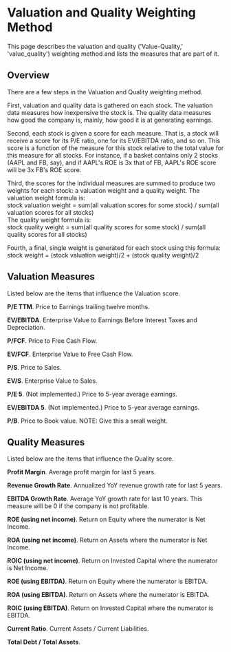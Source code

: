 # Valuation and Quality Weighting Method
This page describes the valuation and quality ('Value-Quality,' 'value_quality') weighting method and lists the measures that are part of it.

## Overview
There are a few steps in the Valuation and Quality weighting method.

First, valuation and quality data is gathered on each stock. The valuation data measures how inexpensive the stock is. The quality data measures how good the company is, mainly, how good it is at generating earnings.

Second, each stock is given a score for each measure. That is, a stock will receive a score for its P/E ratio, one for its EV/EBITDA ratio, and so on. This score is a function of the measure for this stock relative to the total value for this measure for all stocks. For instance, if a basket contains only 2 stocks (AAPL and FB, say), and if AAPL's ROE is 3x that of FB, AAPL's ROE score will be 3x FB's ROE score.

Third, the scores for the individual measures are summed to produce two weights for each stock: a valuation weight and a quality weight. The valuation weight formula is:\
stock valuation weight = sum(all valuation scores for some stock) / sum(all valuation scores for all stocks)\
The quality weight formula is:\
stock quality weight = sum(all quality scores for some stock) / sum(all quality scores for all stocks)

Fourth, a final, single weight is generated for each stock using this formula:\
stock weight = (stock valuation weight)/2 + (stock quality weight)/2


## Valuation Measures
Listed below are the items that influence the Valuation score.

 __P/E TTM__.
Price to Earnings trailing twelve months.

__EV/EBITDA__.
Enterprise Value to Earnings Before Interest Taxes and Depreciation.

__P/FCF__.
Price to Free Cash Flow.

__EV/FCF__.
Enterprise Value to Free Cash Flow.

__P/S__.
Price to Sales.

__EV/S__.
Enterprise Value to Sales.

__P/E 5__.
(Not implemented.) Price to 5-year average earnings.

__EV/EBITDA 5__.
(Not implemented.) Price to 5-year average earnings.

__P/B__.
Price to Book value. NOTE: Give this a small weight.


## Quality Measures
Listed below are the items that influence the Quality score.

__Profit Margin__.
Average profit margin for last 5 years.

__Revenue Growth Rate__.
Annualized YoY revenue growth rate for last 5 years.

__EBITDA Growth Rate__.
Average YoY growth rate for last 10 years. This measure will be 0 if the company is not profitable.

__ROE (using net income)__.
Return on Equity where the numerator is Net Income.

__ROA (using net income)__.
Return on Assets where the numerator is Net Income.

__ROIC (using net income)__.
Return on Invested Capital where the numerator is Net Income.

__ROE (using EBITDA)__.
Return on Equity where the numerator is EBITDA.

__ROA (using EBITDA)__.
Return on Assets where the numerator is EBITDA.

__ROIC (using EBITDA)__.
Return on Invested Capital where the numerator is EBITDA.

__Current Ratio__.
Current Assets / Current Liabilities.

__Total Debt / Total Assets__.


